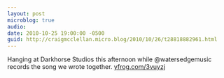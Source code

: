 ```yaml
---
layout: post
microblog: true
audio: 
date: 2010-10-25 19:00:00 -0500
guid: http://craigmcclellan.micro.blog/2010/10/26/t28818882961.html
---
```

Hanging at Darkhorse Studios this afternoon while @watersedgemusic records the song we wrote together.  [yfrog.com/3vuyzj](http://yfrog.com/3vuyzj)
